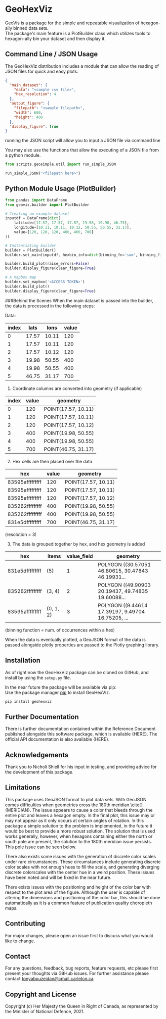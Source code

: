 # GeoHexViz

GeoVis is a package for the simple and repeatable visualization of hexagon-ally binned data sets.\
The package's main feature is a PlotBuilder class which utilizes tools to hexagon-ally bin your dataset and then display it.

## Command Line / JSON Usage
The GeoHexViz distribution includes a module that can allow the reading of JSON files
for quick and easy plots.

```json
{
  "main_dataset": {
    "data": "<sample csv file>",
    "hex_resolution": 4
  },
  "output_figure": {
    "filepath": "<sample filepath>",
    "width": 600,
    "height": 400
  },
  "display_figure": true
}
```
running the JSON script will allow you to input a JSON file via command line

You may also use the functions that allow the executing of a JSON file from a python module.

```python
from scripts.geosimple.util import run_simple_JSON

run_simple_JSON("<filepath here>")
```

## Python Module Usage (PlotBuilder)
```python
from pandas import DataFrame
from geoviz.builder import PlotBuilder

# Creating an example dataset
inputdf = DataFrame(dict(
    latitude=[17.57, 17.57, 17.57, 19.98, 19.98, 46.75],
    longitude=[10.11, 10.11, 10.12, 50.55, 50.55, 31.17],
    value=[120, 120, 120, 400, 400, 700]
))

# Instantiating builder
builder = PlotBuilder()
builder.set_main(inputdf, hexbin_info=dict(binning_fn='sum', binning_field='value'))

builder.build_plot(raise_errors=False)
builder.display_figure(clear_figure=True)

# A mapbox map
builder.set_mapbox('<ACCESS TOKEN>')
builder.build_plot()
builder.display_figure(clear_figure=True)
```

###Behind the Scenes
When the main dataset is passed into the builder, the data is processed in the following steps:

Data:

| index | lats  | lons  | value |
|-------|-------|-------|-------|
| 0     | 17.57 | 10.11 | 120   |
| 1     | 17.57 | 10.11 | 120   |
| 2     | 17.57 | 10.12 | 120   |
| 3     | 19.98 | 50.55 | 400   |
| 4     | 19.98 | 50.55 | 400   |
| 5     | 46.75 | 31.17 | 700   |

1) Coordinate columns are converted into geometry (if applicable)

| index | value | geometry            |
|-------|-------|---------------------|
| 0     | 120   | POINT(17.57, 10.11) |
| 1     | 120   | POINT(17.57, 10.11) |
| 2     | 120   | POINT(17.57, 10.12) |
| 3     | 400   | POINT(19.98, 50.55) |
| 4     | 400   | POINT(19.98, 50.55) |
| 5     | 700   | POINT(46.75, 31.17) |

2) Hex cells are then placed over the data

| hex             | value | geometry            |
|-----------------|-------|---------------------|
| 83595afffffffff | 120   | POINT(17.57, 10.11) |
| 83595afffffffff | 120   | POINT(17.57, 10.11) |
| 83595afffffffff | 120   | POINT(17.57, 10.12) |
| 835262fffffffff | 400   | POINT(19.98, 50.55) |
| 835262fffffffff | 400   | POINT(19.98, 50.55) |
| 831e5dfffffffff | 700   | POINT(46.75, 31.17) |
(resolution = 3)

3) The data is grouped together by hex, and hex geometry is added

| hex             | items     | value_field | geometry                                          |
|-----------------|-----------|-------------|---------------------------------------------------|
| 831e5dfffffffff | (5)       |      1      | POLYGON ((30.57051 46.80615, 30.47843 46.19931... |
| 835262fffffffff | (3, 4)    |      2      | POLYGON ((49.90903 20.19437, 49.74835 19.60088... |
| 83595afffffffff | (0, 1, 2) |      3      | POLYGON ((9.44614 17.39197, 9.49704 16.75205, ... |
(binning function = num. of occurrences within a hex)

When the data is eventually plotted, a GeoJSON format of the data is passed
alongside plotly properties are passed to the Plotly graphing library.

## Installation
As of right now the GeoHexViz package can be cloned on GitHub, and install
by using the `setup.py` file.

In the near future the package will be available via pip:\
Use the package manager [pip](https://pip.pypa.io/en/stable/) to install GeoHexViz.
```bash
pip install geohexviz
```

## Further Documentation
There is further documentation contained within the Reference Document published
alongside this software package, which is available {HERE}. The official API
documentation is also available {HERE}.

## Acknowledgements
Thank you to Nicholi Shiell for his input in testing, and providing advice for
the development of this package.

## Limitations
This package uses GeoJSON format to plot data sets. With GeoJSON comes
difficulties when geometries cross the 180th meridian \cite[]{MERIDIAN}.
The issue appears to cause a color that bleeds through the entire plot
and leaves a hexagon empty. In the final plot, this issue may or may not appear as
it only occurs at certain angles of rotation. In this package a simple
solution to the problem is implemented, in the future it would be best
to provide a more robust solution. The solution that is used works generally,
however, when hexagons containing either the north or south pole are present,
the solution to the 180th meridian issue persists. 
This pole issue can be seen below.



There also exists some issues with the generation of discrete color scales
under rare circumstances. These circumstances include generating discrete
color scales with not enough hues to fill the scale, and generating diverging discrete
colorscales with the center hue in a weird position. These issues have been
noted and will be fixed in the near future. 

There exists issues with the positioning and height of the color bar
with respect to the plot area of the figure. Although the user is capable of altering
the dimensions and positioning of the color bar, this should be done automatically
as it is a common feature of publication quality choropleth maps.

## Contributing
For major changes, please open an issue first to discuss what you would like to change.

## Contact
For any questions, feedback, bug reports, feature requests, etc please first
present your thoughts via GitHub issues. For further assistance please
contact tonyabouzeidan@cmail.carleton.ca

## Copyright and License
Copyright (c) Her Majesty the Queen in Right of Canada, as represented by
the Minister of National Defence, 2021.